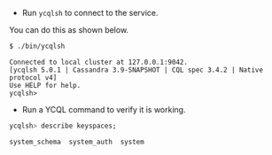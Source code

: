 
* Run `ycqlsh` to connect to the service.

You can do this as shown below.

```sh
$ ./bin/ycqlsh
```
```
Connected to local cluster at 127.0.0.1:9042.
[ycqlsh 5.0.1 | Cassandra 3.9-SNAPSHOT | CQL spec 3.4.2 | Native protocol v4]
Use HELP for help.
ycqlsh>
```

* Run a YCQL command to verify it is working.

```sql
ycqlsh> describe keyspaces;
```
```
system_schema  system_auth  system
```
